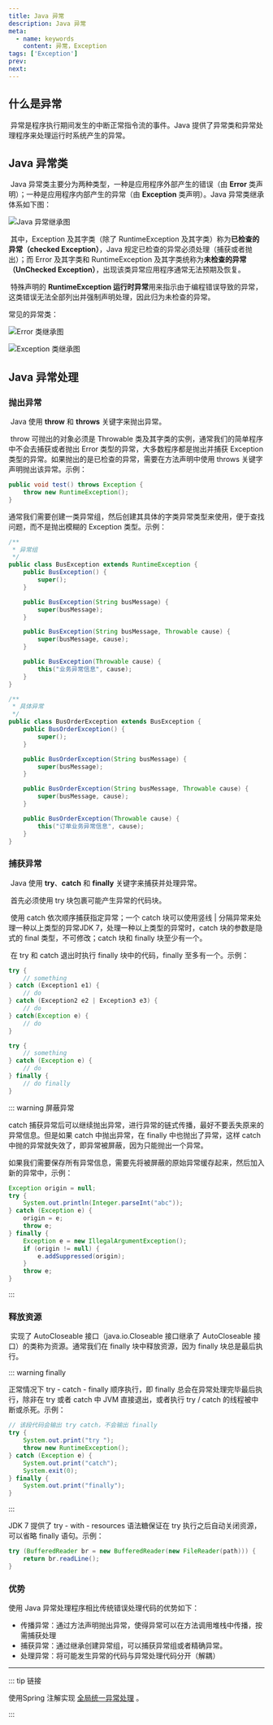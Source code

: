 ```yaml
---
title: Java 异常
description: Java 异常
meta:
  - name: keywords
    content: 异常，Exception
tags: ['Exception']
prev: 
next:
---
```


## 什么是异常

​		异常是程序执行期间发生的中断正常指令流的事件。Java 提供了异常类和异常处理程序来处理运行时系统产生的异常。

## Java 异常类

​		Java 异常类主要分为两种类型，一种是应用程序外部产生的错误（由 **Error** 类声明）；一种是应用程序内部产生的异常（由 **Exception** 类声明）。Java 异常类继承体系如下图：

![Java 异常继承图](https://pycrab.github.io/KeepJava/assets/media/jdk-exceptions-extends.png)

​		其中，Exception 及其字类（除了 RuntimeException 及其字类）称为**已检查的异常（checked Exception）**，Java 规定已检查的异常必须处理（捕获或者抛出）；而 Error 及其字类和 RuntimeException 及其字类统称为**未检查的异常（UnChecked Exception）**，出现该类异常应用程序通常无法预期及恢复。

​		特殊声明的 **RuntimeException 运行时异常**用来指示由于编程错误导致的异常，这类错误无法全部列出并强制声明处理，因此归为未检查的异常。

常见的异常类：

![Error 类继承图](https://pycrab.github.io/KeepJava/assets/media/jdk-exceptions-extends-error.png)

![Exception 类继承图](https://pycrab.github.io/KeepJava/assets/media/jdk-exceptions-extends-exception.png)

## Java 异常处理

### 抛出异常

​		Java 使用 **throw** 和 **throws** 关键字来抛出异常。

​		throw 可抛出的对象必须是 Throwable 类及其字类的实例，通常我们的简单程序中不会去捕获或者抛出 Error 类型的异常，大多数程序都是抛出并捕获 Exception 类型的异常。如果抛出的是已检查的异常，需要在方法声明中使用 throws 关键字声明抛出该异常。示例：

```java
public void test() throws Exception {
    throw new RuntimeException();
}
```

​		通常我们需要创建一类异常组，然后创建其具体的字类异常类型来使用，便于查找问题，而不是抛出模糊的 Exception 类型。示例：

```java
/**
 * 异常组
 */
public class BusException extends RuntimeException {
    public BusException() {
        super();
    }

    public BusException(String busMessage) {
        super(busMessage);
    }

    public BusException(String busMessage, Throwable cause) {
        super(busMessage, cause);
    }

    public BusException(Throwable cause) {
        this("业务异常信息", cause);
    }
}

/**
 * 具体异常
 */
public class BusOrderException extends BusException {
    public BusOrderException() {
        super();
    }

    public BusOrderException(String busMessage) {
        super(busMessage);
    }

    public BusOrderException(String busMessage, Throwable cause) {
        super(busMessage, cause);
    }

    public BusOrderException(Throwable cause) {
        this("订单业务异常信息", cause);
    }
}
```

### 捕获异常

​		Java 使用 **try**、**catch** 和 **finally** 关键字来捕获并处理异常。

​		首先必须使用 try 块包裹可能产生异常的代码块。

​		使用 catch 依次顺序捕获指定异常；一个 catch 块可以使用竖线 | 分隔异常来处理一种以上类型的异常<badge>JDK 7</badge>，处理一种以上类型的异常时，catch 块的参数是隐式的 final 类型，不可修改；catch 块和 finally 块至少有一个。

​		在 try 和 catch 退出时执行 finally 块中的代码，finally 至多有一个。示例：

```java
try {
    // something
} catch (Exception1 e1) {
    // do
} catch (Exception2 e2 | Exception3 e3) {
    // do
} catch(Exception e) {
    // do
}

try {
    // something
} catch (Exception e) {
    // do
} finally {
    // do finally
}
```

::: warning 屏蔽异常

catch 捕获异常后可以继续抛出异常，进行异常的链式传播，最好不要丢失原来的异常信息。但是如果 catch 中抛出异常，在 finally 中也抛出了异常，这样 catch 中抛的异常就失效了，即异常被屏蔽，因为只能抛出一个异常。

如果我们需要保存所有异常信息，需要先将被屏蔽的原始异常缓存起来，然后加入新的异常中，示例：

```java
Exception origin = null;
try {
    System.out.println(Integer.parseInt("abc"));
} catch (Exception e) {
    origin = e;
    throw e;
} finally {
    Exception e = new IllegalArgumentException();
    if (origin != null) {
        e.addSuppressed(origin);
    }
    throw e;
}
```

:::

### 释放资源

​		实现了 AutoCloseable 接口（java.io.Closeable 接口继承了 AutoCloseable 接口）的类称为资源。通常我们在 finally 块中释放资源，因为 finally 块总是最后执行。

::: warning finally

正常情况下 try - catch - finally 顺序执行，即 finally 总会在异常处理完毕最后执行，除非在 try 或者 catch 中 JVM 直接退出，或者执行 try / catch 的线程被中断或杀死。示例：

```java
// 该段代码会输出 try catch，不会输出 finally
try {
    System.out.print("try ");
    throw new RuntimeException();
} catch (Exception e) {
    System.out.print("catch");
    System.exit(0);
} finally {
    System.out.print("finally");
}
```

:::

<badge>JDK 7 </badge>提供了 try - with - resources 语法糖保证在 try 执行之后自动关闭资源，可以省略 finally 语句。示例：

```java
try (BufferedReader br = new BufferedReader(new FileReader(path))) {
    return br.readLine();
}
```

### 优势

使用 Java 异常处理程序相比传统错误处理代码的优势如下：

- 传播异常：通过方法声明抛出异常，使得异常可以在方法调用堆栈中传播，按需捕获处理
- 捕获异常：通过继承创建异常组，可以捕获异常组或者精确异常。
- 处理异常：将可能发生异常的代码与异常处理代码分开（解耦）

---

::: tip 链接

使用Spring 注解实现 [全局统一异常处理](../../javaEE/Spring/action-exception) 。

:::